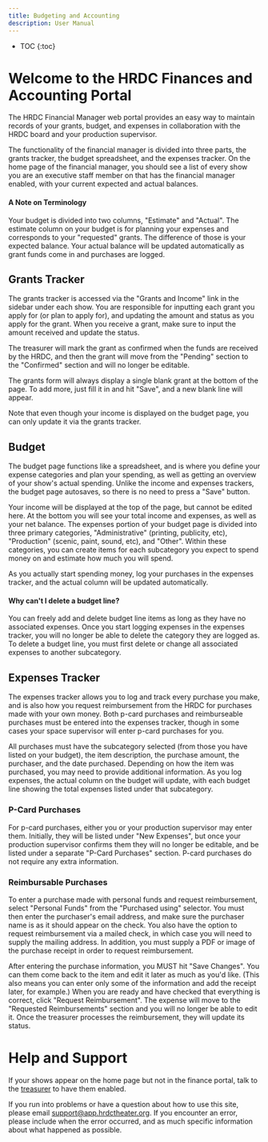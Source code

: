 ```yaml
---
title: Budgeting and Accounting
description: User Manual
---
```


* TOC
{:toc}

# Welcome to the HRDC Finances and Accounting Portal

The HRDC Financial Manager web portal provides an easy way to maintain records
of your grants, budget, and expenses in collaboration with the HRDC board
and your production supervisor.

The functionality of the financial manager is divided into three parts, the
grants tracker, the budget spreadsheet, and the expenses tracker. On the home
page of the financial manager, you should see a list of every show you are an
executive staff member on that has the financial manager enabled, with your
current expected and actual balances.

#### A Note on Terminology

Your budget is divided into two columns, "Estimate" and
"Actual". The estimate column on your budget is for planning your expenses
and corresponds to your "requested" grants. The difference of those is your
expected balance. Your actual balance will be updated
automatically as grant funds come in and purchases are logged.

## Grants Tracker

The grants tracker is accessed via the "Grants and Income" link in the sidebar
under each show. You are responsible for inputting each grant you apply for
(or plan to apply for), and updating the amount and status as you apply for the
grant. When you receive a grant, make sure to input the amount received and
update the status.

The treasurer will mark the grant as confirmed when the funds are received by
the HRDC, and then the grant will move from the "Pending" section to the
"Confirmed" section and will no longer be editable.

The grants form will always display a single blank grant at the bottom of the
page. To add more, just fill it in and hit "Save", and a new blank line will
appear.

Note that even though your income is displayed on the budget page, you can only
update it via the grants tracker.

## Budget

The budget page functions like a spreadsheet, and is where you define your
expense categories and plan your spending, as well as getting an overview of
your show's actual spending. Unlike the income and expenses trackers, the budget
page autosaves, so there is no need to press a "Save" button.

Your income will be displayed at the top of the page, but cannot be edited here.
At the bottom you will see your total income and expenses, as well as your net
balance. The expenses portion of your budget page is divided into three primary
categories, "Administrative" (printing, publicity, etc), "Production" (scenic,
paint, sound, etc), and "Other". Within these categories, you can create items
for each subcategory you expect to spend money on and estimate how much you will
spend.

As you actually start spending money, log your purchases in the expenses
tracker, and the actual column will be updated automatically.

#### Why can't I delete a budget line?

You can freely add and delete budget line items as long as they have no
associated expenses. Once you start logging expenses in the expenses tracker,
you will no longer be able to delete the category they are logged as. To delete
a budget line, you must first delete or change all associated expenses to
another subcategory.

## Expenses Tracker

The expenses tracker allows you to log and track every purchase you make, and
is also how you request reimbursement from the HRDC for purchases made with
your own money. Both p-card purchases and reimburseable purchases must be
entered into the expenses tracker, though in some cases your space supervisor
will enter p-card purchases for you.

All purchases must have the subcategory selected (from those you have listed on
your budget), the item description, the purchase amount, the purchaser, and the
date purchased. Depending on how the item was purchased, you may need to provide
additional information. As you log expenses, the actual column on the budget
will update, with each budget line showing the total expenses listed under that
subcategory.

### P-Card Purchases

For p-card purchases, either you or your production supervisor may enter them.
Initially, they will be listed under "New Expenses", but once your production
supervisor confirms them they will no longer be editable, and be listed under a
separate "P-Card Purchases" section. P-card purchases do not require any extra
information.

### Reimbursable Purchases

To enter a purchase made with personal funds and request reimbursement, select
"Personal Funds" from the "Purchased using" selector. You must then enter the
purchaser's email address, and make sure the purchaser name is as it should
appear on the check. You also have the option to request reimbursement via a
mailed check, in which case you will need to supply the mailing address.
In addition, you must supply a PDF or image of the purchase receipt in order to
request reimbursement.

After entering the purchase information, you MUST hit "Save Changes". You can
them come back to the item and edit it later as much as you'd like. (This also
means you can enter only some of the information and add the receipt later, for
example.) When you are ready and have checked that everything is correct, click
"Request Reimbursement". The expense will move to the "Requested Reimbursements"
section and you will no longer be able to edit it. Once the treasurer processes
the reimbursement, they will update its status.

# Help and Support

If your shows appear on the home page but not in the finance portal,
talk to the [treasurer](mailto:treasurer@hrdctheater.org) to
have them enabled.

If you run into problems or have a question about how to use this site, please
email [support@app.hrdctheater.org](mailto:support@app.hrdctheater.org). If you
encounter an error, please include when the error occurred, and as much
specific information about what happened as possible.
